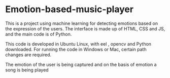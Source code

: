 # Emotion-based-music-player
This is a project using machine learning for detecting emotions based on the expression of the users. The interface is made up of HTML, CSS and JS, and the main code is of Python.

This code is developed in Ubuntu Linux, with eel , opencv and Python downloaded.
For running the code in Windows or Mac, certain path changes are required.

The emotion of the user is being captured and on the basis of emotion a song is being played
